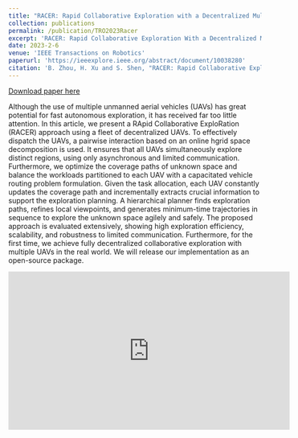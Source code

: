 ```yaml
---
title: "RACER: Rapid Collaborative Exploration with a Decentralized Multi-UAV System"
collection: publications
permalink: /publication/TRO2023Racer
excerpt: 'RACER: Rapid Collaborative Exploration With a Decentralized Multi-UAV System.'
date: 2023-2-6
venue: 'IEEE Transactions on Robotics'
paperurl: 'https://ieeexplore.ieee.org/abstract/document/10038280'
citation: 'B. Zhou, H. Xu and S. Shen, "RACER: Rapid Collaborative Exploration With a Decentralized Multi-UAV System," in IEEE Transactions on Robotics, doi: 10.1109/TRO.2023.3236945.'
---
```


[Download paper here](https://arxiv.org/pdf/2209.08533.pdf) 

Although the use of multiple unmanned aerial vehicles (UAVs) has great potential for fast autonomous exploration, it has received far too little attention. In this article, we present a RApid Collaborative ExploRation (RACER) approach using a fleet of decentralized UAVs. To effectively dispatch the UAVs, a pairwise interaction based on an online hgrid space decomposition is used. It ensures that all UAVs simultaneously explore distinct regions, using only asynchronous and limited communication. Furthermore, we optimize the coverage paths of unknown space and balance the workloads partitioned to each UAV with a capacitated vehicle routing problem formulation. Given the task allocation, each UAV constantly updates the coverage path and incrementally extracts crucial information to support the exploration planning. A hierarchical planner finds exploration paths, refines local viewpoints, and generates minimum-time trajectories in sequence to explore the unknown space agilely and safely. The proposed approach is evaluated extensively, showing high exploration efficiency, scalability, and robustness to limited communication. Furthermore, for the first time, we achieve fully decentralized collaborative exploration with multiple UAVs in the real world. We will release our implementation as an open-source package.

<iframe width="560" height="315" src="https://www.youtube.com/watch?v=xbNAJP8EFOU" title="YouTube video player" frameborder="0" allow="accelerometer; autoplay; clipboard-write; encrypted-media; gyroscope; picture-in-picture" allowfullscreen></iframe>